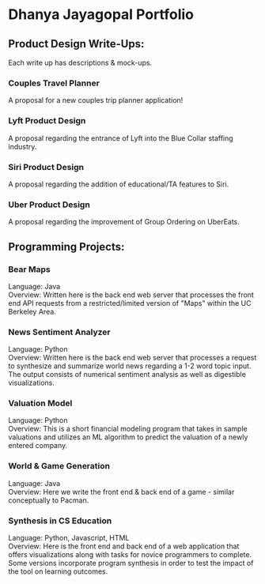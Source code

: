 # Dhanya Jayagopal Portfolio

## Product Design Write-Ups:
Each write up has descriptions & mock-ups.

### Couples Travel Planner
A proposal for a new couples trip planner application!

### Lyft Product Design
A proposal regarding the entrance of Lyft into the Blue Collar staffing industry.

### Siri Product Design
A proposal regarding the addition of educational/TA features to Siri.

### Uber Product Design 
A proposal regarding the improvement of Group Ordering on UberEats.

## Programming Projects:

### Bear Maps <br />
Language: Java <br />
Overview: Written here is the back end web server that processes the front end API requests from a restricted/limited version of "Maps" within the UC Berkeley Area.

### News Sentiment Analyzer <br />
Language: Python <br />
Overview: Written here is the back end web server that processes a request to synthesize and summarize world news regarding a 1-2 word topic input. The output consists of numerical sentiment analysis as well as digestible visualizations.

### Valuation Model <br />
Language: Python <br />
Overview: This is a short financial modeling program that takes in sample valuations and utilizes an ML algorithm to predict the valuation of a newly entered company.

### World & Game Generation <br />
Language: Java <br />
Overview: Here we write the front end & back end of a game - similar conceptually to Pacman.

### Synthesis in CS Education <br />
Language: Python, Javascript, HTML <br />
Overview: Here is the front end and back end of a web application that offers visualizations along with tasks for novice programmers to complete. Some versions incorporate program synthesis in order to test the impact of the tool on learning outcomes.




